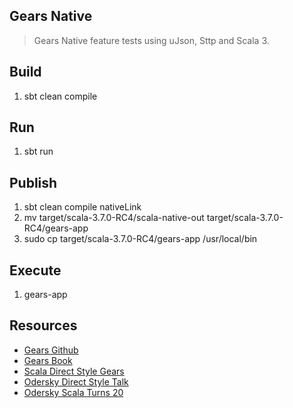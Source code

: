 Gears Native
------------
>Gears Native feature tests using uJson, Sttp and Scala 3.

Build
-----
1. sbt clean compile

Run
---
1. sbt run

Publish
-------
1. sbt clean compile nativeLink
2. mv target/scala-3.7.0-RC4/scala-native-out target/scala-3.7.0-RC4/gears-app
3. sudo cp target/scala-3.7.0-RC4/gears-app /usr/local/bin

Execute
-------
1. gears-app

Resources
---------
* [Gears Github](https://github.com/lampepfl/gears)
* [Gears Book](https://blog.nkagami.me/gears-book/introduction.html)
* [Scala Direct Style Gears](https://github.com/lampepfl/gears)
* [Odersky Direct Style Talk](https://www.youtube.com/watch?v=0Fm0y4K4YO8)
* [Odersky Scala Turns 20](https://www.youtube.com/watch?v=sNos8aGjJMA)
